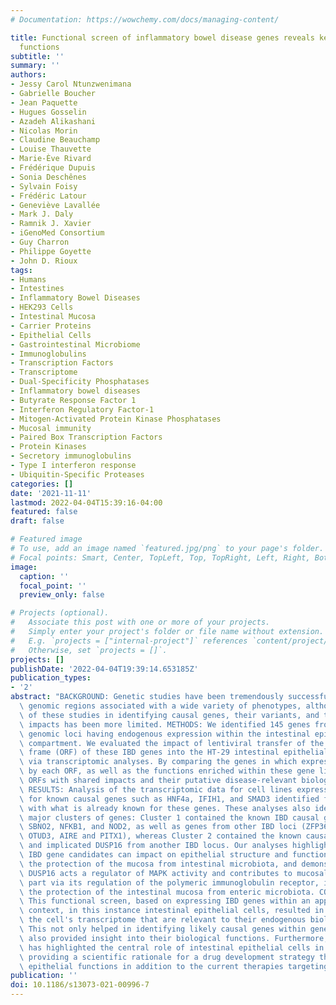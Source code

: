 ```yaml
---
# Documentation: https://wowchemy.com/docs/managing-content/

title: Functional screen of inflammatory bowel disease genes reveals key epithelial
  functions
subtitle: ''
summary: ''
authors:
- Jessy Carol Ntunzwenimana
- Gabrielle Boucher
- Jean Paquette
- Hugues Gosselin
- Azadeh Alikashani
- Nicolas Morin
- Claudine Beauchamp
- Louise Thauvette
- Marie-Ève Rivard
- Frédérique Dupuis
- Sonia Deschênes
- Sylvain Foisy
- Frédéric Latour
- Geneviève Lavallée
- Mark J. Daly
- Ramnik J. Xavier
- iGenoMed Consortium
- Guy Charron
- Philippe Goyette
- John D. Rioux
tags:
- Humans
- Intestines
- Inflammatory Bowel Diseases
- HEK293 Cells
- Intestinal Mucosa
- Carrier Proteins
- Epithelial Cells
- Gastrointestinal Microbiome
- Immunoglobulins
- Transcription Factors
- Transcriptome
- Dual-Specificity Phosphatases
- Inflammatory bowel diseases
- Butyrate Response Factor 1
- Interferon Regulatory Factor-1
- Mitogen-Activated Protein Kinase Phosphatases
- Mucosal immunity
- Paired Box Transcription Factors
- Protein Kinases
- Secretory immunoglobulins
- Type I interferon response
- Ubiquitin-Specific Proteases
categories: []
date: '2021-11-11'
lastmod: 2022-04-04T15:39:16-04:00
featured: false
draft: false

# Featured image
# To use, add an image named `featured.jpg/png` to your page's folder.
# Focal points: Smart, Center, TopLeft, Top, TopRight, Left, Right, BottomLeft, Bottom, BottomRight.
image:
  caption: ''
  focal_point: ''
  preview_only: false

# Projects (optional).
#   Associate this post with one or more of your projects.
#   Simply enter your project's folder or file name without extension.
#   E.g. `projects = ["internal-project"]` references `content/project/deep-learning/index.md`.
#   Otherwise, set `projects = []`.
projects: []
publishDate: '2022-04-04T19:39:14.653185Z'
publication_types:
- '2'
abstract: "BACKGROUND: Genetic studies have been tremendously successful in identifying\
  \ genomic regions associated with a wide variety of phenotypes, although the success\
  \ of these studies in identifying causal genes, their variants, and their functional\
  \ impacts has been more limited. METHODS: We identified 145 genes from IBD-associated\
  \ genomic loci having endogenous expression within the intestinal epithelial cell\
  \ compartment. We evaluated the impact of lentiviral transfer of the open reading\
  \ frame (ORF) of these IBD genes into the HT-29 intestinal epithelial cell line\
  \ via transcriptomic analyses. By comparing the genes in which expression was modulated\
  \ by each ORF, as well as the functions enriched within these gene lists, we identified\
  \ ORFs with shared impacts and their putative disease-relevant biological functions.\
  \ RESULTS: Analysis of the transcriptomic data for cell lines expressing the ORFs\
  \ for known causal genes such as HNF4a, IFIH1, and SMAD3 identified functions consistent\
  \ with what is already known for these genes. These analyses also identified two\
  \ major clusters of genes: Cluster 1 contained the known IBD causal genes IFIH1,\
  \ SBNO2, NFKB1, and NOD2, as well as genes from other IBD loci (ZFP36L1, IRF1, GIGYF1,\
  \ OTUD3, AIRE and PITX1), whereas Cluster 2 contained the known causal gene KSR1\
  \ and implicated DUSP16 from another IBD locus. Our analyses highlight how multiple\
  \ IBD gene candidates can impact on epithelial structure and function, including\
  \ the protection of the mucosa from intestinal microbiota, and demonstrate that\
  \ DUSP16 acts a regulator of MAPK activity and contributes to mucosal defense, in\
  \ part via its regulation of the polymeric immunoglobulin receptor, involved in\
  \ the protection of the intestinal mucosa from enteric microbiota. CONCLUSIONS:\
  \ This functional screen, based on expressing IBD genes within an appropriate cellular\
  \ context, in this instance intestinal epithelial cells, resulted in changes to\
  \ the cell's transcriptome that are relevant to their endogenous biological function(s).\
  \ This not only helped in identifying likely causal genes within genetic loci but\
  \ also provided insight into their biological functions. Furthermore, this work\
  \ has highlighted the central role of intestinal epithelial cells in IBD pathophysiology,\
  \ providing a scientific rationale for a drug development strategy that targets\
  \ epithelial functions in addition to the current therapies targeting immune functions."
publication: ''
doi: 10.1186/s13073-021-00996-7
---
```


